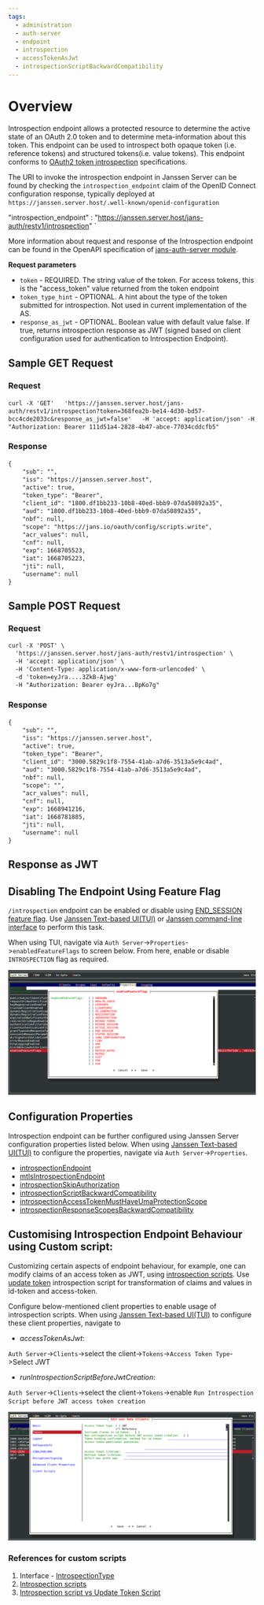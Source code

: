 ```yaml
---
tags:
  - administration
  - auth-server
  - endpoint
  - introspection
  - accessTokenAsJwt
  - introspectionScriptBackwardCompatibility
---
```


# Overview

Introspection endpoint allows a protected resource to determine the active state of an OAuth 2.0 token and to determine 
meta-information about this token. This endpoint can be used to introspect
both opaque token (i.e. reference tokens) and structured tokens(i.e. value tokens). This endpoint conforms to [OAuth2 token
introspection](https://datatracker.ietf.org/doc/html/rfc7662) specifications.

The URI to invoke the introspection endpoint in Janssen Server 
can be found by checking the `introspection_endpoint` claim of the OpenID Connect configuration response, typically deployed at `https://janssen.server.host/.well-known/openid-configuration`

 "introspection_endpoint" : "https://janssen.server.host/jans-auth/restv1/introspection" `

More information about request and response of the Introspection endpoint can be found in
the OpenAPI specification of [jans-auth-server module](https://gluu.org/swagger-ui/?url=https://raw.githubusercontent.com/JanssenProject/jans/vreplace-janssen-version/jans-auth-server/docs/swagger.yaml#/Token/get-introspection).

**Request parameters**
- `token` - REQUIRED.  The string value of the token.  For access tokens, this is the "access_token" value returned from the token endpoint
- `token_type_hint` - OPTIONAL.  A hint about the type of the token submitted for introspection. Not used in current implementation of the AS. 
- `response_as_jwt` - OPTIONAL. Boolean value with default value false. If true, returns introspection response as JWT (signed based on client configuration used for authentication to Introspection Endpoint).

## Sample GET Request

### Request

```
curl -X 'GET'   'https://janssen.server.host/jans-auth/restv1/introspection?token=368fea2b-be14-4d30-bd57-bcc4cde2033c&response_as_jwt=false'   -H 'accept: application/json' -H   "Authorization: Bearer 111d51a4-2828-4b47-abce-77034cddcfb5"
```

### Response

```
{
    "sub": "",
    "iss": "https://janssen.server.host",
    "active": true,
    "token_type": "Bearer",
    "client_id": "1800.df1bb233-10b8-40ed-bbb9-07da50892a35",
    "aud": "1800.df1bb233-10b8-40ed-bbb9-07da50892a35",
    "nbf": null,
    "scope": "https://jans.io/oauth/config/scripts.write",
    "acr_values": null,
    "cnf": null,
    "exp": 1668705523,
    "iat": 1668705223,
    "jti": null,
    "username": null
}
```
## Sample POST Request

### Request

```
curl -X 'POST' \
  'https://janssen.server.host/jans-auth/restv1/introspection' \
  -H 'accept: application/json' \
  -H 'Content-Type: application/x-www-form-urlencoded' \
  -d 'token=eyJra....3ZkB-Ajwg'  
  -H "Authorization: Bearer eyJra...BpKo7g"
```

### Response

```
{
    "sub": "",
    "iss": "https://janssen.server.host",
    "active": true,
    "token_type": "Bearer",
    "client_id": "3000.5829c1f8-7554-41ab-a7d6-3513a5e9c4ad",
    "aud": "3000.5829c1f8-7554-41ab-a7d6-3513a5e9c4ad",
    "nbf": null,
    "scope": "",
    "acr_values": null,
    "cnf": null,
    "exp": 1668941216,
    "iat": 1668781885,
    "jti": null,
    "username": null
}
```

## Response as JWT

## Disabling The Endpoint Using Feature Flag

`/introspection` endpoint can be enabled or disable using [END_SESSION feature flag](../../reference/json/feature-flags/janssenauthserver-feature-flags.md#introspection).
Use [Janssen Text-based UI(TUI)](../../config-guide/tui.md) or [Janssen command-line interface](../../config-guide/jans-cli/README.md) to perform this task.

When using TUI, navigate via `Auth Server`->`Properties`->`enabledFeatureFlags` to screen below. From here, enable or
disable `INTROSPECTION` flag as required.

![](../../../assets/image-tui-enable-components.png)

## Configuration Properties

Introspection endpoint can be further configured using Janssen Server configuration properties listed below. When using
[Janssen Text-based UI(TUI)](../../config-guide/tui.md) to configure the properties,
navigate via `Auth Server`->`Properties`.

- [introspectionEndpoint](../../reference/json/properties/janssenauthserver-properties.md#introspectionendpoint)
- [mtlsIntrospectionEndpoint](../../reference/json/properties/janssenauthserver-properties.md#mtlsintrospectionendpoint)
- [introspectionSkipAuthorization](../../reference/json/properties/janssenauthserver-properties.md#introspectionskipauthorization)
- [introspectionScriptBackwardCompatibility](../../reference/json/properties/janssenauthserver-properties.md#introspectionscriptbackwardcompatibility)
- [introspectionAccessTokenMustHaveUmaProtectionScope](../../reference/json/properties/janssenauthserver-properties.md#introspectionaccesstokenmusthaveumaprotectionscope)
- [introspectionResponseScopesBackwardCompatibility](../../reference/json/properties/janssenauthserver-properties.md#introspectionresponsescopesbackwardcompatibility)

## Customising Introspection Endpoint Behaviour using Custom script:

Customizing certain aspects of endpoint behaviour, for example, one can modify claims of an access token as JWT, using
[introspection scripts](../../../script-catalog/introspection/README.md). Use
[update token](../../developer/scripts/update-token.md) introspection script for transformation of claims and values in
id-token and access-token.

Configure below-mentioned client properties to enable usage of introspection scripts.
When using [Janssen Text-based UI(TUI)](../../config-guide/tui.md) to configure these client properties,
navigate to

- _accessTokenAsJwt_:

`Auth Server`->`Clients`->select the client->`Tokens`->`Access Token Type`->Select JWT

- _runIntrospectionScriptBeforeJwtCreation_:

`Auth Server`->`Clients`->select the client->`Tokens`->enable `Run Introspection Script before JWT access token creation`

![](../../../assets/image-tui-client-config-token-screen.png)

### References for custom scripts
1. Interface - [IntrospectionType](https://github.com/JanssenProject/jans/blob/main/jans-core/script/src/main/java/io/jans/model/custom/script/type/introspection/IntrospectionType.java)
2. [Introspection scripts](../../../script-catalog/introspection/README.md)
3. [Introspection script vs Update Token Script](https://github.com/JanssenProject/jans/blob/main/docs/admin/developer/scripts/update-token.md#introspectiontype-script-vs-updatetokentype-script)
